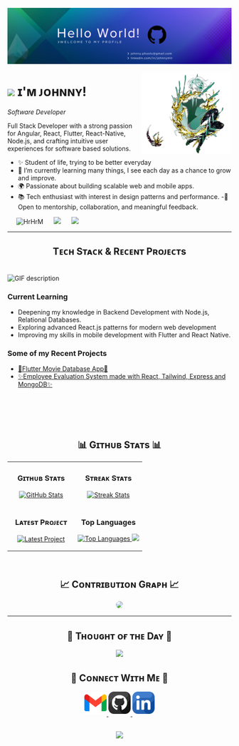<!--Banner-->
![Kiran1689 Banner Image](./banner2.png)

<!--Image-->
<div>
  <img align="right" width="40%" src="./phos_bless.png">
</div>

<!--Header Name-->
# <img src="https://emojis.slackmojis.com/emojis/images/1531849430/4246/blob-sunglasses.gif?1531849430" width="20"/>  ɪ'ᴍ ᴊᴏʜɴɴʏ!
*Software Developer*
<br /> 

<!--Start Intro-->               
<p align="left">Full Stack Developer with a strong passion for Angular, React, Flutter, React-Native, Node.js, and crafting intuitive user experiences for software based solutions.</p>

- ✨ Student of life, trying to be better everyday
- 🌱 I’m currently learning many things, I see each day as a chance to grow and improve.
- 🌍 Passionate about building scalable web and mobile apps.
- 📚 Tech enthusiast with interest in design patterns and performance.
-💬 Open to mentorship, collaboration, and meaningful feedback.
<!-- - 💻 Visit my [Portfolio]() for more details about my personal projects. -->
<!--End Intro-->

<!--Profile Count Badge-->
<p align="left">
  <img src="https://img.shields.io/badge/Always-Learning-blueviolet?style=for-the-badge&logo=github" alt="HrHrM" style="padding-left:20px;padding-right:20px"  />
  <img src="https://img.shields.io/badge/Coffee%20Lover-%E2%98%95-purple?style=for-the-badge" style="padding-right:20px;" />
<img src="https://img.shields.io/badge/Code%20&%20Create-%F0%9F%92%BB-blue?style=for-the-badge"/>

</p>

---


<!--Languages and Tools Section-->       
<h2 align="center" style="padding-bottom:20px">Tᴇᴄʜ Sᴛᴀᴄᴋ & Rᴇᴄᴇɴᴛ Pʀᴏᴊᴇᴄᴛs</h2>
<picture>
  <source media="(prefers-color-scheme: dark)" srcset="./Skills_Animation_Dark.gif">
  <source media="(prefers-color-scheme: light)" srcset="./Skills_Animation_White.gif">
  <img align="left" alt="GIF description" src="./Skills_Animation_White.gif">
</picture>
<br />

<h3 align="left">Current Learning</h3>
<ul align="left">
  <li>Deepening my knowledge in Backend Development with Node.js, Relational Databases.</li>
  <li>Exploring advanced React.js patterns for modern web development</li>
  <li>Improving my skills in mobile development with Flutter and React Native.</li>
</ul>
  
<h3 align="left">Some of my Recent Projects</h3>
<ul align="left">
  <li><a href="https://github.com/HrHrM/Flutter-TMDB-App">📱Flutter Movie Database App🎥</a></li>
  <li><a href="https://github.com/HrHrM/employee-evaluation-system">✨Employee Evaluation System made with React, Tailwind, Express and MongoDB✨</a></li>
</ul>
<br />
<br />
<br />
<br />

<!--Github stats Table--> 
<h2 align="center">📊 Gɪᴛʜᴜʙ Sᴛᴀᴛs 📊</h2>
<table width="100%">
  <tr>
    <td width="50%">
      <h3 align="center"><strong>Gɪᴛʜᴜʙ Sᴛᴀᴛs</strong></h3>
      <p align="center">
        <a href="https://github.com/HrHrM">
       <img align="center" src="https://github-readme-stats.vercel.app/api?username=HrHrM&count_private=true&show_icons=true&theme=nightowl&bg_color=0,1a1a40,5f6caf&title_color=c792ea&text_color=ffffff&rank_icon=github&hide=prs,issues,contribs&show=reviews,prs_merged,prs_merged_percentage" alt="GitHub Stats" />
        </a>
      </p>
    </td>
    <td width="50%">
      <h3 align="center"><strong>Sᴛʀᴇᴀᴋ Sᴛᴀᴛs</strong></h3>
      <p align="center">
        <a href="https://github.com/HrHrM">
          <img align="center" src="https://streak-stats.demolab.com?user=HrHrM&theme=nightowl&background=0,1a1a40,5f6caf&fire=c792ea&ring=89ddff&sideNums=c3f8ff&sideLabels=c3f8ff&dates=a1e3ff&currStreakNum=ffffff" alt="Streak Stats" />
        </a>
      </p>
    </td>
  </tr>
  <tr>
    <td width="50%">
      <h3 align="center"><strong>Lᴀᴛᴇsᴛ Pʀᴏᴊᴇᴄᴛ</strong></h3>
      <p align="center">
        <a href="https://github.com/HrHrM/Flutter-TMDB-App">
         <img align="center" width="470" src="https://github-readme-stats.vercel.app/api/pin/?username=HrHrM&repo=Flutter-TMDB-App&theme=nightowl&show_owner=true&bg_color=0,1a1a40,5f6caf&title_color=c792ea&text_color=ffffff" alt="Latest Project" />
        </a>
      </p>
    </td>
    <td width="50%">
      <h3 align="center"><strong>Top Languages</strong></h3>
      <p align="center">
        <a href="https://github.com/HrHrM">
          <img src="https://github-readme-stats.vercel.app/api/top-langs/?username=HrHrM&layout=compact&theme=nightowl&bg_color=0,1a1a40,5f6caf&title_color=c792ea&text_color=ffffff" alt="Top Languages" />
            <img src="https://skillicons.dev/icons?i=angular,react,flutter,ts,js,html,css,firebase" />
        </a>
      </p>
    </td>
  </tr>
</table>
<br />

<!--Contribution Graph-->
<h2 align="center">📈 Cᴏɴᴛʀɪʙᴜᴛɪᴏɴ Gʀᴀᴘʜ 📈</h2>
<div align="center">
  <img src="https://github-readme-activity-graph.vercel.app/graph?username=HrHrM&bg_color=1a1a40,2a2a72,3f3fbf&color=ffffff&line=9f7aea&point=ffffff&area=true&hide_border=true" style="border-radius: 15px;" />
</div>

---

<!--Dynamic Quote card updates everyday at 12 PM--> 
<h2 align="center">🌟 Tʜᴏᴜɢʜᴛ ᴏғ ᴛʜᴇ Dᴀʏ 🌟</h2>

<!--STARTS_HERE_QUOTE_CARD-->
<p align="center">
  <img src="https://readme-daily-quotes.vercel.app/api?author=Anonymous&quote=Even%20if%20it%20wears%20me%20down,%20even%20if%20I%20shatter%20a%20little%20each%20day%20%E2%80%94%20I%E2%80%99ll%20keep%20going,%20because%20becoming%20better%20is%20the%20only%20thing%20I%20have%20left.&theme=dark&bg_color=1a1a40&author_color=c792ea&accent_color=c792ea&text_color=ffffff">
</p>
<!--ENDS_HERE_QUOTE_CARD-->

<!--Contact Section--> 
<h2 align="center">🤝 Cᴏɴɴᴇᴄᴛ Wɪᴛʜ Mᴇ 📧 </h2>
  <div align="center">
  
  <a href="mailto:johnny.phosts@gmail.com" target="_blank">
    <img src="./gmail.png" width=50 height=50 alt="kohnny.phosts@gmail.com" style="margin-bottom: 5px;" />
  </a>
  <a href="https://www.githubcom/HrHrM" target="_blank">
    <img src="./github.png" width=50 height=50 alt="HrHrM" style="margin-bottom: 5px;" />
  </a>
  <a href="https://www.linkedin.com/in/johnnymlr/" target="_blank">
    <img src="./linkedin.png" width=50 height=50 alt="linkedin" style="margin-bottom: 5px;" />
  </a>  
  <!-- <a href="" target="_blank">
  <img src="./dev_to.png" width=50 height=50 alt="" style="margin-bottom: 5px;" />
  </a> -->
</div>
<br/>

<!--Footer--> 
<p align="center">
  <img src="https://capsule-render.vercel.app/api?type=waving&color=gradient&height=65&section=footer"/>
</p>
